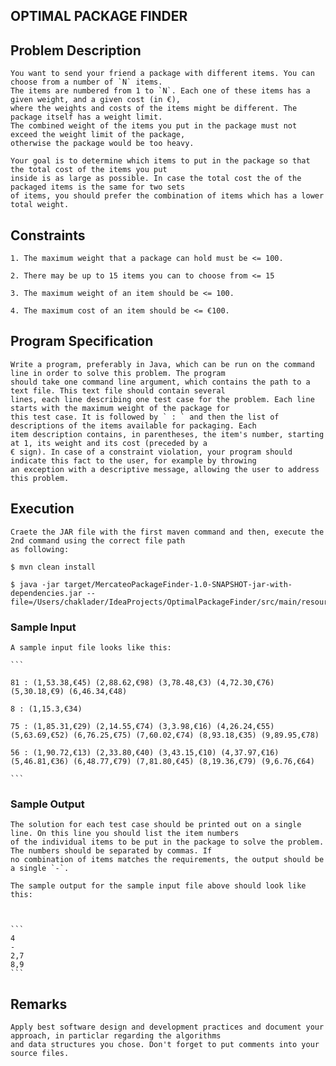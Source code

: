 

## OPTIMAL PACKAGE FINDER 



## Problem Description

    
    You want to send your friend a package with different items. You can choose from a number of `N` items. 
    The items are numbered from 1 to `N`. Each one of these items has a given weight, and a given cost (in €), 
    where the weights and costs of the items might be different. The package itself has a weight limit. 
    The combined weight of the items you put in the package must not exceed the weight limit of the package, 
    otherwise the package would be too heavy.
    
    Your goal is to determine which items to put in the package so that the total cost of the items you put 
    inside is as large as possible. In case the total cost the of the packaged items is the same for two sets 
    of items, you should prefer the combination of items which has a lower total weight.



## Constraints
    
    1. The maximum weight that a package can hold must be <= 100.
    
    2. There may be up to 15 items you can to choose from <= 15
    
    3. The maximum weight of an item should be <= 100.
    
    4. The maximum cost of an item should be <= €100.



## Program Specification

    
    Write a program, preferably in Java, which can be run on the command line in order to solve this problem. The program 
    should take one command line argument, which contains the path to a text file. This text file should contain several 
    lines, each line describing one test case for the problem. Each line starts with the maximum weight of the package for 
    this test case. It is followed by ` : ` and then the list of descriptions of the items available for packaging. Each 
    item description contains, in parentheses, the item's number, starting at 1, its weight and its cost (preceded by a 
    € sign). In case of a constraint violation, your program should indicate this fact to the user, for example by throwing 
    an exception with a descriptive message, allowing the user to address this problem.


## Execution

    Craete the JAR file with the first maven command and then, execute the 2nd command using the correct file path
    as following:

    $ mvn clean install
    
    $ java -jar target/MercateoPackageFinder-1.0-SNAPSHOT-jar-with-dependencies.jar --file=/Users/chaklader/IdeaProjects/OptimalPackageFinder/src/main/resources/sampleInput.txt



### Sample Input


    A sample input file looks like this:
    
    ```
    
    81 : (1,53.38,€45) (2,88.62,€98) (3,78.48,€3) (4,72.30,€76) (5,30.18,€9) (6,46.34,€48)
    
    8 : (1,15.3,€34)
    
    75 : (1,85.31,€29) (2,14.55,€74) (3,3.98,€16) (4,26.24,€55) (5,63.69,€52) (6,76.25,€75) (7,60.02,€74) (8,93.18,€35) (9,89.95,€78)
    
    56 : (1,90.72,€13) (2,33.80,€40) (3,43.15,€10) (4,37.97,€16) (5,46.81,€36) (6,48.77,€79) (7,81.80,€45) (8,19.36,€79) (9,6.76,€64)
    
    ```


### Sample Output

    The solution for each test case should be printed out on a single line. On this line you should list the item numbers 
    of the individual items to be put in the package to solve the problem. The numbers should be separated by commas. If 
    no combination of items matches the requirements, the output should be a single `-`.

    The sample output for the sample input file above should look like this:

    
    
    ```
    4
    -
    2,7
    8,9
    ```

## Remarks

    Apply best software design and development practices and document your approach, in particlar regarding the algorithms 
    and data structures you chose. Don't forget to put comments into your source files.









